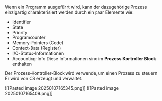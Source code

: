 Wenn ein Programm ausgeführt wird, kann der dazugehörige Prozess einzigartig charakterisiert werden durch ein paar Elemente wie:
- Identifier
- State
- Priority
- Programcounter
- Memory-Pointers (Code)
- Context-Data (Register)
- I/O-Status-Informationen
- Accounting-Info
Diese Informationen sind im **Prozess Kontroller Block** enthalten.

Der Prozess-Kontroller-Block wird verwende, um einen Prozess zu steuern
Er wird von OS erzeugt und verwaltet.

![[Pasted image 20250107165345.png]]
![[Pasted image 20250107165409.png]]

